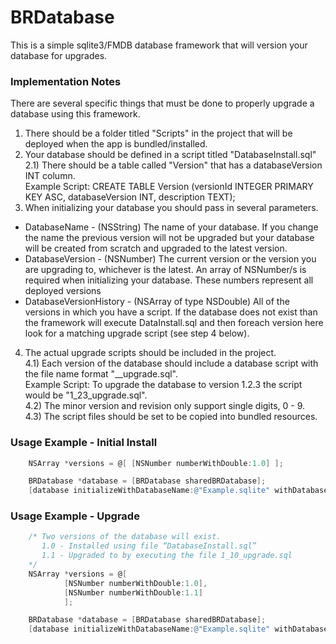 BRDatabase
==========

This is a simple sqlite3/FMDB database framework that will version your database for upgrades.

### Implementation Notes
There are several specific things that must be done to properly upgrade a database using this framework.

1) There should be a folder titled "Scripts" in the project that will be deployed when the app is bundled/installed.  
2) Your database should be defined in a script titled "DatabaseInstall.sql"  
  2.1) There should be a table called "Version" that has a databaseVersion INT column.  
    Example Script: CREATE TABLE Version (versionId INTEGER PRIMARY KEY ASC, databaseVersion INT, description TEXT);  
3) When initializing your database you should pass in several parameters.
  - DatabaseName - (NSString) The name of your database. If you change the name the previous version will not be upgraded but your database will be created from scratch and upgraded to the latest version.
  - DatabaseVersion - (NSNumber) The current version or the version you are upgrading to, whichever is the latest.
An array of NSNumber/s is required when initializing your database. These numbers represent all deployed versions
  - DatabaseVersionHistory - (NSArray of type NSDouble) All of the versions in which you have a script. If the database does not exist than the framework will execute DataInstall.sql and then foreach version here look for a matching upgrade script (see step 4 below).
4) The actual upgrade scripts should be included in the project.  
  4.1) Each version of the database should include a database script with the file name format "<major version>_<minor version><revision>_upgrade.sql".  
    Example Script: To upgrade the database to version 1.2.3 the script would be "1_23_upgrade.sql".  
  4.2) The minor version and revision only support single digits, 0 - 9.  
  4.3) The script files should be set to be copied into bundled resources.  

### Usage Example - Initial Install

```Objective-C
    NSArray *versions = @[ [NSNumber numberWithDouble:1.0] ];

    BRDatabase *database = [BRDatabase sharedBRDatabase];
    [database initializeWithDatabaseName:@"Example.sqlite" withDatabaseVersion:1.0 withVersionHistory:versions];
```

### Usage Example - Upgrade

```Objective-C
    /* Two versions of the database will exist.
       1.0 - Installed using file “DatabaseInstall.sql”
       1.1 - Upgraded to by executing the file 1_10_upgrade.sql
    */
    NSArray *versions = @[ 
			[NSNumber numberWithDouble:1.0], 
			[NSNumber numberWithDouble:1.1]
			];

    BRDatabase *database = [BRDatabase sharedBRDatabase];
    [database initializeWithDatabaseName:@"Example.sqlite" withDatabaseVersion:1.1 withVersionHistory:versions];
```

